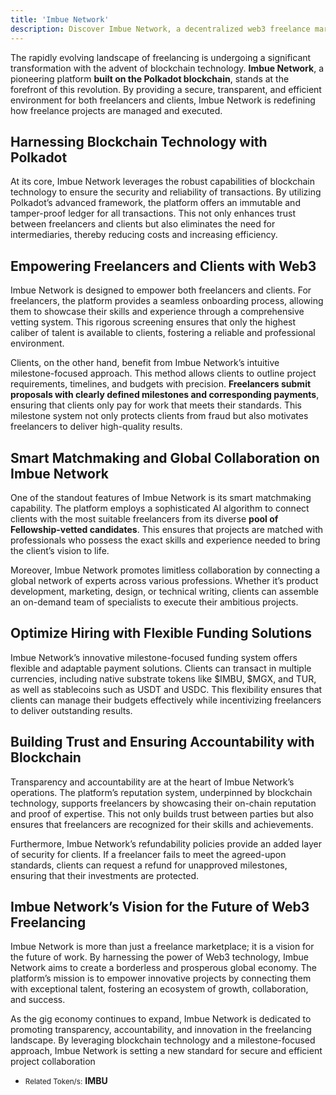 ```yaml
---
title: 'Imbue Network'
description: Discover Imbue Network, a decentralized web3 freelance marketplace powered by Polkadot, offering secure and efficient project collaboration.
---
```


The rapidly evolving landscape of freelancing is undergoing a significant transformation with the advent of blockchain technology. **Imbue Network**, a pioneering platform **built on the Polkadot blockchain**, stands at the forefront of this revolution. By providing a secure, transparent, and efficient environment for both freelancers and clients, Imbue Network is redefining how freelance projects are managed and executed.

## Harnessing Blockchain Technology with Polkadot
At its core, Imbue Network leverages the robust capabilities of blockchain technology to ensure the security and reliability of transactions. By utilizing Polkadot’s advanced framework, the platform offers an immutable and tamper-proof ledger for all transactions. This not only enhances trust between freelancers and clients but also eliminates the need for intermediaries, thereby reducing costs and increasing efficiency.

## Empowering Freelancers and Clients with Web3
Imbue Network is designed to empower both freelancers and clients. For freelancers, the platform provides a seamless onboarding process, allowing them to showcase their skills and experience through a comprehensive vetting system. This rigorous screening ensures that only the highest caliber of talent is available to clients, fostering a reliable and professional environment.

Clients, on the other hand, benefit from Imbue Network’s intuitive milestone-focused approach. This method allows clients to outline project requirements, timelines, and budgets with precision. **Freelancers submit proposals with clearly defined milestones and corresponding payments**, ensuring that clients only pay for work that meets their standards. This milestone system not only protects clients from fraud but also motivates freelancers to deliver high-quality results.

## Smart Matchmaking and Global Collaboration on Imbue Network
One of the standout features of Imbue Network is its smart matchmaking capability. The platform employs a sophisticated AI algorithm to connect clients with the most suitable freelancers from its diverse **pool of Fellowship-vetted candidates**. This ensures that projects are matched with professionals who possess the exact skills and experience needed to bring the client’s vision to life.

Moreover, Imbue Network promotes limitless collaboration by connecting a global network of experts across various professions. Whether it’s product development, marketing, design, or technical writing, clients can assemble an on-demand team of specialists to execute their ambitious projects.

## Optimize Hiring with Flexible Funding Solutions
Imbue Network’s innovative milestone-focused funding system offers flexible and adaptable payment solutions. Clients can transact in multiple currencies, including native substrate tokens like $IMBU, $MGX, and TUR, as well as stablecoins such as USDT and USDC. This flexibility ensures that clients can manage their budgets effectively while incentivizing freelancers to deliver outstanding results.

## Building Trust and Ensuring Accountability with Blockchain
Transparency and accountability are at the heart of Imbue Network’s operations. The platform’s reputation system, underpinned by blockchain technology, supports freelancers by showcasing their on-chain reputation and proof of expertise. This not only builds trust between parties but also ensures that freelancers are recognized for their skills and achievements.

Furthermore, Imbue Network’s refundability policies provide an added layer of security for clients. If a freelancer fails to meet the agreed-upon standards, clients can request a refund for unapproved milestones, ensuring that their investments are protected.

## Imbue Network’s Vision for the Future of Web3 Freelancing
Imbue Network is more than just a freelance marketplace; it is a vision for the future of work. By harnessing the power of Web3 technology, Imbue Network aims to create a borderless and prosperous global economy. The platform’s mission is to empower innovative projects by connecting them with exceptional talent, fostering an ecosystem of growth, collaboration, and success.

As the gig economy continues to expand, Imbue Network is dedicated to promoting transparency, accountability, and innovation in the freelancing landscape. By leveraging blockchain technology and a milestone-focused approach, Imbue Network is setting a new standard for secure and efficient project collaboration

- <small>Related Token/s:</small> **IMBU**
